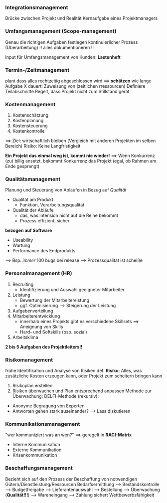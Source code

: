 ### Integrationsmanagement
Brücke zwischen Projekt und Realität
Kernaufgabe eines Projektmanagers

### Umfangsmanagement (Scope-management)
Genau die richtigen Aufgaben festlegen
kontinuierlicher Prozess (Überarbeitung)
!! alles dokumentioneren !!

Input für Umfangsmanagement von Kunden: **Lastenheft** 

### Termin-/Zeitmanagement
plant dass alles rechtzeitig abgeschlossen wird ==> **schätzen** wie lange Aufgabe X dauert!
Zuweisung von (zeitlichen rressourcen)
Definiere Teilabschnitte
Regelt, dass Projekt nicht zum Stillstand gerät

### Kostenmanagement
1) Kostenschätzung
2) Kostenplanung
3) Kostensteuerung
4) Kostenkontrolle

==> Ziel: wirtschaftlich bleiben (Vergleich mit anderen Projekten im selben Bereich)
Risiko: Keine Langfristigkeit

**Ein Projekt das einmal weg ist, kommt nie wieder!**
==> Wenn Konkurrenz (zu) billig ansetzt, bekommt Konkurrenz das Projekt (egal, ob Rahmen am Ende gesprengt)


### Qualitätsmanagement
Planung und Steuerung von Abläufen in Bezug auf _Qualität_
- Qualität am Produkt
	- Funktion, Verarbeitungsqualität
- Qualität der Abläufe
	- das, was intension nicht auf die Reihe bekommt
	- Prozess effizient, sicher

**bezogen auf Software**
- Useability
- Wartung
- Performance des Endprodukts

==> Bsp: _immer_ 100 bugs bei release --> Prozessqualität ist scheiße

### Personalmanagement (HR)
1) Recruiting
	- Identifizierung und Auswahl geeigneter Mitarbeiter
2) Leistung
	- Bewertung der Mitarbeitereistung
	- ggf. Optimisierung --> Steigerung der Leistung
3) Aufgabenverteilung
4) Mitarbeiterentwicklung
	- innerhalb eines Projekts gibt es verschiedene Skillsets ==> Aneignung von Skills
	- Hard- und Softskills (bsp. sozial)
5) Arbeitsklima

**2 bis 5 Aufgaben des Projektleiters!!**

### Risikomanagement
frühe Identifikation und Analyse von Risiken
def. **Risiko**: Alles, was zusätzliche Kosten erzeugen kann, oder Projekt zum scheitern bringen kann

1) Risikoplan erstellen
2) Risiken überwachen und Plan entsprechend anpassen
Methode zur Überwachung:
DELFI-Methode (rekursiv):
- Anonyme Begragung von Experten
- Antworten gehen stark auseinander? --> Lass diskutieren

### Kommunikationsmanagement
"wer kommuniziert was an wen?"
==> geregelt in **RACI-Matrix** 

- Interne Kommunikation
- Externe Kommunikation
- Krisenkommunikation

### Beschaffungsmanagement
Bezieht sich auf den Prozess der Beschaffung von notwendigen Gütern/Dienstleistung/Ressourcen
Bedarfsermittlung --> Bestandskontrolle --> Budgetfreigabe --> Lieferantenauswahl --> Bestellung --> Überwachung (**Qualität!!!**) --> Wareneingang --> Zahlung
sichert Wettbewerbsfähigkeit